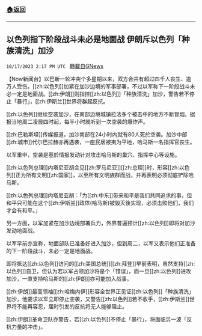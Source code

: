 ###  [:house:返回](README.md)
---


## 以色列指下阶段战斗未必是地面战 伊朗斥以色列「种族清洗」加沙
`10/17/2023 2:17 PM UTC ` [轉載自GNews](https://gnews.org/articles/1845562)

【Now新闻台】以巴新一轮冲突个多星期以来，双方合共有超过四千人丧生、逾万人受伤。[[zh:以色列]]加紧在加沙边境的军事部署，不过以军称下一阶段战斗未必一定是地面战。[[zh:伊朗]]则指控[[zh:以色列]]「种族清洗」加沙，警告若不停止「暴行」，[[zh:伊斯兰]]世界将群起反抗。

[[zh:以色列]]继续空袭加沙，在南部边境城镇拉法多个被击中的地方不断冒烟。据报当地周二凌晨四时起，每半小时就听到一次空袭的爆炸声。

[[zh:巴勒斯坦]]传媒报道，加沙南部在24小时内就有80人死於空袭。加沙中部[[zh:城市]]代尔巴拉赫亦再遇袭，一座民居被夷为平地，哈马斯一名指挥官丧生。

以军重申，空袭是基於情报发动针对攻击哈马斯的巢穴、指挥中心等设施。

[[zh:以色列总理]]内塔尼亚胡会见[[zh:罗马尼亚]][[zh:总理]]时，形容[[zh:以色列]]正为所有文明[[zh:国家]]，以至所有文明族群而战，并再表明必须彻底铲除哈马斯。

[[zh:以色列总理]]内塔尼亚胡：「为[[zh:中东]]带来和平是我们共同追求的事，但和平只可能在这个[[zh:伊斯兰]]政体(哈马斯)被毁灭後实现，必须击败他们，我们才会有和平。」

另一方面，以军加紧在加沙边境部署兵力，外界普遍预计[[zh:以色列]]即将对加沙发动地面战。

以军早前亦宣称，地面部队已准备好进入加沙，但到周二，以军又表示他们正准备的下一阶段战斗，未必一定是地面战。

即将抵达[[zh:以色列]]访问的[[zh:美国总统]][[zh:拜登]]早前表明，虽然支持[[zh:以色列]]自卫，但认为若以军占领加沙将是个「错误」，而一旦[[zh:以色列]]进攻加沙，一直支持哈马斯的[[zh:伊朗]]亦可能加入战事。

[[zh:伊朗]]最高领袖[[zh:哈梅内伊]]形容全世界正见证[[zh:以色列]]「种族清洗」加沙，他要求以军立即停止空袭，又警告[[zh:以色列]]若不收手，[[zh:伊斯兰]]世界将不能再容忍，届时引发的反抗将无人能够阻止。

[[zh:伊朗]]革命卫队亦警告，若[[zh:以色列]]不停止「暴行」，将面临另一波「反抗力量的冲击」。
